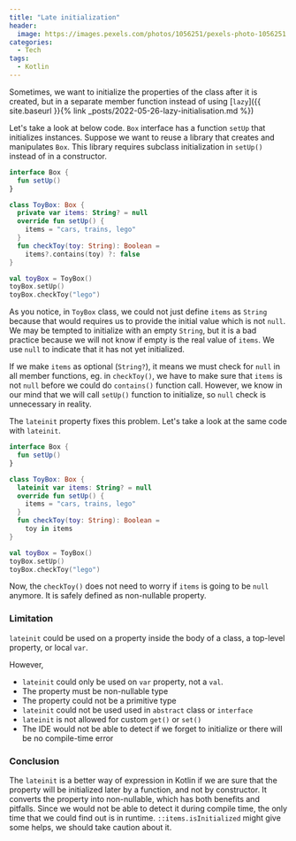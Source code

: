 ```yaml
---
title: "Late initialization"
header:
  image: https://images.pexels.com/photos/1056251/pexels-photo-1056251.jpeg
categories:
  - Tech
tags:
  - Kotlin
---
```


Sometimes, we want to initialize the properties of the class after it is created, but in a separate member function instead of using [`lazy`]({{ site.baseurl }}{% link _posts/2022-05-26-lazy-initialisation.md %})

Let's take a look at below code. `Box` interface has a function `setUp` that initializes instances. Suppose we want to reuse a library that creates and manipulates `Box`. This library requires subclass initialization in `setUp()` instead of in a constructor.

```kotlin
interface Box {
  fun setUp()
}

class ToyBox: Box {
  private var items: String? = null
  override fun setUp() {
    items = "cars, trains, lego"
  }
  fun checkToy(toy: String): Boolean =
    items?.contains(toy) ?: false
}

val toyBox = ToyBox()
toyBox.setUp()
toyBox.checkToy("lego")
```

As you notice, in `ToyBox` class, we could not just define `items` as `String` because that would requires us to provide the initial value which is not `null`. We may be tempted to initialize with an empty `String`, but it is a bad practice because we will not know if empty is the real value of `items`. We use `null` to indicate that it has not yet initialized.

If we make `items` as optional (`String?`), it means we must check for `null` in all member functions, eg. in `checkToy()`, we have to make sure that `items` is not `null` before we could do `contains()` function call. However, we know in our mind that we will call `setUp()` function to initialize, so `null` check is unnecessary in reality.

The `lateinit` property fixes this problem. Let's take a look at the same code with `lateinit`.

```kotlin
interface Box {
  fun setUp()
}

class ToyBox: Box {
  lateinit var items: String? = null
  override fun setUp() {
    items = "cars, trains, lego"
  }
  fun checkToy(toy: String): Boolean =
    toy in items
}

val toyBox = ToyBox()
toyBox.setUp()
toyBox.checkToy("lego")
```

Now, the `checkToy()` does not need to worry if `items` is going to be `null` anymore. It is safely defined as non-nullable property.

### Limitation

`lateinit` could be used on a property inside the body of a class, a top-level property, or local `var`.

However,

- `lateinit` could only be used on `var` property, not a `val`.
- The property must be non-nullable type
- The property could not be a primitive type
- `lateinit` could not be used used in `abstract` class or `interface`
- `lateinit` is not allowed for custom `get()` or `set()`
- The IDE would not be able to detect if we forget to initialize or there will be no compile-time error

### Conclusion

The `lateinit` is a better way of expression in Kotlin if we are sure that the property will be initialized later by a function, and not by constructor. It converts the property into non-nullable, which has both benefits and pitfalls. Since we would not be able to detect it during compile time, the only time that we could find out is in runtime. `::items.isInitialized` might give some helps, we should take caution about it.

